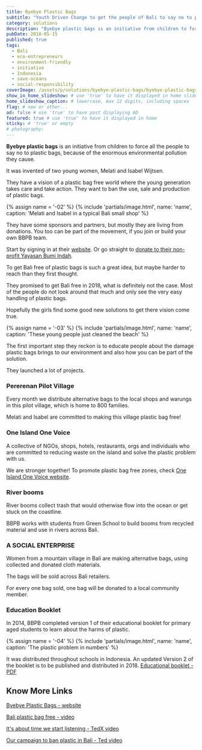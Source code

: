 ```yaml
---
title: Byebye Plastic Bags
subtitle: "Youth Driven Change to get the people of Bali to say no to plastic bags."
category: solutions
description: "Byebye plastic bags is an initiative from children to force people to say no to plastic bags, because of the enormous environmental pollution they cause."
pubDate: 2018-05-15
published: true
tags:
  - Bali
  - eco-entrepreneurs
  - environment-friendly
  - initiative
  - Indonesia
  - save-oceans
  - social-responsibility
coverImage: /assets/p/solutions/byebye-plastic-bags/byebye-plastic-bags.jpg
show_in_home_slideshow: # use 'true' to have it displayed in home slideshow
home_slideshow_caption: # lowercase, max 12 digits, including spaces
flag: # new or other...
ad: false # use 'true' to have post displaying AD
featured: true # use 'true' to have it displayed in home
sticky: # 'true' or empty
# photography:
---
```


**Byebye plastic bags** is an initiative from children to force all the people to say no to plastic bags, because of the enormous environmental pollution they cause.

It was invented of two young women, Melati and Isabel Wijtsen.

They have a vision of a plastic bag free world where the young generation takes care and take action. They want to ban the use, sale and production of plastic bags.

{% assign name = '-02' %} {% include 'partials/image.html', name: 'name', caption: 'Melati and Isabel in a typical Bali small shop' %}

They have some sponsors and partners, but mostly they are living from donations. You too can be part of the movement, if you join or build your own BBPB team.

Start by signing in at their [website](http://www.byebyeplasticbags.org). Or go straight to [donate to their non-profit Yayasan Bumi Indah](https://www.paypal.com/cgi-bin/webscr?cmd=_s-xclick&hosted_button_id=FDNL9X89B8EPC).

To get Bali free of plastic bags is such a great idea, but maybe harder to reach than they first thought.

They promised to get Bali free in 2018, what is definitely not the case. Most of the people do not look around that much and only see the very easy handling of plastic bags.

Hopefully the girls find some good new solutions to get there vision come true.

{% assign name = '-03' %} {% include 'partials/image.html', name: 'name', caption: 'These young people just cleaned the beach' %}

The first important step they reckon is to educate people about the damage plastic bags brings to our environment and also how you can be part of the solution.

They launched a lot of projects.

### Pererenan Pilot Village

Every month we distribute alternative bags to the local shops and warungs in this pilot village, which is home to 800 families.

Melati and Isabel are committed to making this village plastic bag free!

### One Island One Voice

A collective of NGOs, shops, hotels, restaurants, orgs and individuals who are committed to reducing waste on the island and solve the plastic problem with us.

We are stronger together! To promote plastic bag free zones, check [One Island One Voice website](https://www.oneislandonevoice.org/).

### River booms

River booms collect trash that would otherwise flow into the ocean or get stuck on the coastline.

BBPB works with students from Green School to build booms from recycled material and use in rivers across Bali.

### A SOCIAL ENTERPRISE

Women from a mountain village in Bali are making alternative bags, using collected and donated cloth materials.

The bags will be sold across Bali retailers.

For every one bag sold, one bag will be donated to a local community member.

### Education Booklet

In 2014, BBPB completed version 1 of their educational booklet for primary aged students to learn about the harms of plastic.

{% assign name = '-04' %} {% include 'partials/image.html', name: 'name', caption: 'The plastic problem in numbers' %}

It was distributed throughout schools in Indonesia. An updated Version 2 of the booklet is to be published and distributed in 2018. [Educational booklet - PDF](https://drive.google.com/file/d/0Bxg4eo4M4UbeYmhxREI1cXJIY3c/view)

## Know More Links

[Byebye Plastic Bags - website](http://www.byebyeplasticbags.org)

[Bali plastic bag free - video](https://youtu.be/SsF4xun1-u0)

[It's about time we start listening - TedX video](https://youtu.be/Y6Z5eOv6Nnk)

[Our campaign to ban plastic in Bali - Ted video](https://youtu.be/P8GCjrDWWUM)
